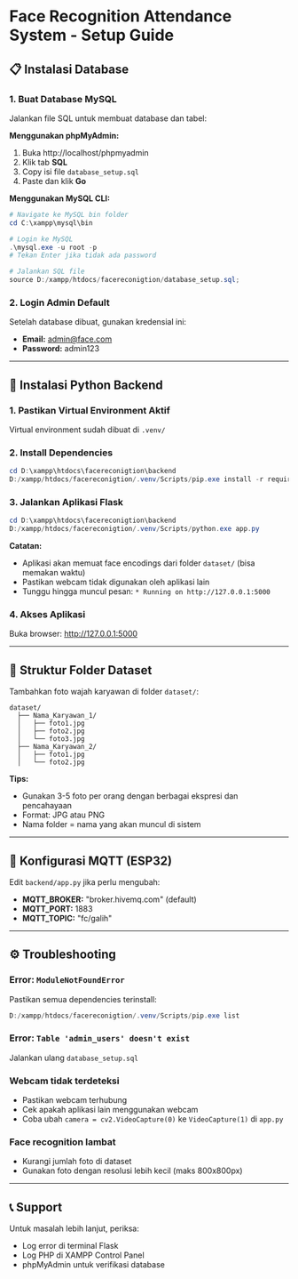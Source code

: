 # Face Recognition Attendance System - Setup Guide

## 📋 Instalasi Database

### 1. Buat Database MySQL
Jalankan file SQL untuk membuat database dan tabel:

**Menggunakan phpMyAdmin:**
1. Buka http://localhost/phpmyadmin
2. Klik tab **SQL**
3. Copy isi file `database_setup.sql`
4. Paste dan klik **Go**

**Menggunakan MySQL CLI:**
```powershell
# Navigate ke MySQL bin folder
cd C:\xampp\mysql\bin

# Login ke MySQL
.\mysql.exe -u root -p
# Tekan Enter jika tidak ada password

# Jalankan SQL file
source D:/xampp/htdocs/facereconigtion/database_setup.sql;
```

### 2. Login Admin Default
Setelah database dibuat, gunakan kredensial ini:
- **Email:** admin@face.com
- **Password:** admin123

---

## 🐍 Instalasi Python Backend

### 1. Pastikan Virtual Environment Aktif
Virtual environment sudah dibuat di `.venv/`

### 2. Install Dependencies
```powershell
cd D:\xampp\htdocs\facereconigtion\backend
D:/xampp/htdocs/facereconigtion/.venv/Scripts/pip.exe install -r requirements.txt
```

### 3. Jalankan Aplikasi Flask
```powershell
cd D:\xampp\htdocs\facereconigtion\backend
D:/xampp/htdocs/facereconigtion/.venv/Scripts/python.exe app.py
```

**Catatan:** 
- Aplikasi akan memuat face encodings dari folder `dataset/` (bisa memakan waktu)
- Pastikan webcam tidak digunakan oleh aplikasi lain
- Tunggu hingga muncul pesan: `* Running on http://127.0.0.1:5000`

### 4. Akses Aplikasi
Buka browser: http://127.0.0.1:5000

---

## 📁 Struktur Folder Dataset

Tambahkan foto wajah karyawan di folder `dataset/`:
```
dataset/
  ├── Nama_Karyawan_1/
  │   ├── foto1.jpg
  │   ├── foto2.jpg
  │   └── foto3.jpg
  ├── Nama_Karyawan_2/
  │   ├── foto1.jpg
  │   └── foto2.jpg
```

**Tips:**
- Gunakan 3-5 foto per orang dengan berbagai ekspresi dan pencahayaan
- Format: JPG atau PNG
- Nama folder = nama yang akan muncul di sistem

---

## 🔧 Konfigurasi MQTT (ESP32)

Edit `backend/app.py` jika perlu mengubah:
- **MQTT_BROKER:** "broker.hivemq.com" (default)
- **MQTT_PORT:** 1883
- **MQTT_TOPIC:** "fc/galih"

---

## ⚙️ Troubleshooting

### Error: `ModuleNotFoundError`
Pastikan semua dependencies terinstall:
```powershell
D:/xampp/htdocs/facereconigtion/.venv/Scripts/pip.exe list
```

### Error: `Table 'admin_users' doesn't exist`
Jalankan ulang `database_setup.sql`

### Webcam tidak terdeteksi
- Pastikan webcam terhubung
- Cek apakah aplikasi lain menggunakan webcam
- Coba ubah `camera = cv2.VideoCapture(0)` ke `VideoCapture(1)` di `app.py`

### Face recognition lambat
- Kurangi jumlah foto di dataset
- Gunakan foto dengan resolusi lebih kecil (maks 800x800px)

---

## 📞 Support

Untuk masalah lebih lanjut, periksa:
- Log error di terminal Flask
- Log PHP di XAMPP Control Panel
- phpMyAdmin untuk verifikasi database

